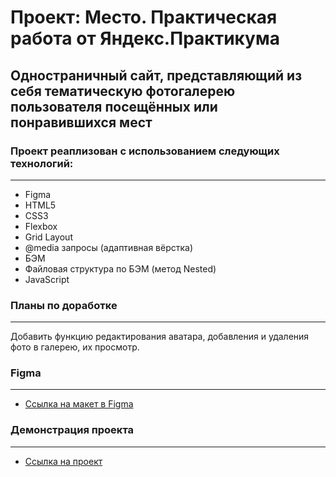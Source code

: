 # Проект: Место. Практическая работа от Яндекс.Практикума

## Одностраничный сайт, представляющий из себя тематическую фотогалерею пользователя посещённых или понравившихся мест

### Проект реаплизован с использованием следующих технологий:

---

- Figma
- HTML5
- CSS3
- Flexbox
- Grid Layout
- @media запросы (адаптивная вёрстка)
- БЭМ
- Файловая структура по БЭМ (метод Nested)
- JavaScript

### Планы по доработке

---

Добавить функцию редактирования аватара, добавления и удаления фото в галерею, их просмотр.

### Figma

---

- [Ссылка на макет в Figma](https://www.figma.com/file/2cn9N9jSkmxD84oJik7xL7/JavaScript.-Sprint-4?node-id=0%3A1)

### Демонстрация проекта

---

- [Ссылка на проект](https://juju-kole4kina.github.io/mesto/index.html)
